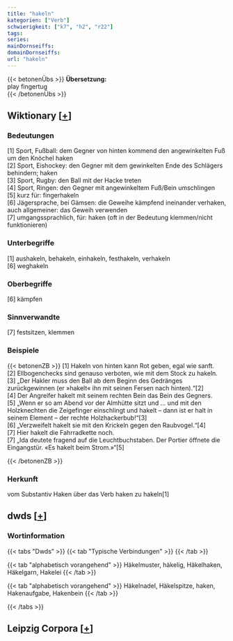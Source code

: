 ```yaml
---
title: "hakeln"
kategorien: ["Verb"]
schwierigkeit: ["k7", "h2", "r22"]
tags:
series:
mainDornseiffs:
domainDornseiffs:
url: "hakeln"
---
```


{{< betonenÜbs >}}
**Übersetzung:**  
play fingertug  
{{< /betonenÜbs >}}

## Wiktionary [[+](https://de.wiktionary.org/wiki/hakeln)]

### Bedeutungen
[1] Sport, Fußball: dem Gegner von hinten kommend den angewinkelten Fuß um den Knöchel haken  
[2] Sport, Eishockey: den Gegner mit dem gewinkelten Ende des Schlägers behindern; haken  
[3] Sport, Rugby: den Ball mit der Hacke treten  
[4] Sport, Ringen: den Gegner mit angewinkeltem Fuß/Bein umschlingen  
[5] kurz für: fingerhakeln  
[6] Jägersprache, bei Gämsen: die Geweihe kämpfend ineinander verhaken, auch allgemeiner: das Geweih verwenden  
[7] umgangssprachlich, für: haken (oft in der Bedeutung klemmen/nicht funktionieren)  

### Unterbegriffe
[1] aushakeln, behakeln, einhakeln, festhakeln, verhakeln  
[6] weghakeln  

### Oberbegriffe
[6] kämpfen  

### Sinnverwandte
[7] festsitzen, klemmen  

### Beispiele
{{< betonenZB >}}
[1] Hakeln von hinten kann Rot geben, egal wie sanft.  
[2] Ellbogenchecks sind genauso verboten, wie mit dem Stock zu hakeln.  
[3] „Der Hakler muss den Ball ab dem Beginn des Gedränges zurückgewinnen (er »hakelt« ihn mit seinen Fersen nach hinten).“[2]  
[4] Der Angreifer hakelt mit seinem rechten Bein das Bein des Gegners.  
[5] „Wenn er so am Abend vor der Almhütte sitzt und … und mit den Holzknechten die Zeigefinger einschlingt und hakelt – dann ist er halt in seinem Element – der rechte Holzhackerbub!“[3]  
[6] „Verzweifelt hakelt sie mit den Krickeln gegen den Raubvogel.“[4]  
[7] Hier hakelt die Fahrradkette noch.  
[7] „Ida deutete fragend auf die Leuchtbuchstaben. Der Portier öffnete die Eingangstür. «Es hakelt beim Strom.»“[5]  

{{< /betonenZB >}}
### Herkunft
vom Substantiv Haken über das Verb haken zu hakeln[1]  



## dwds [[+](https://www.dwds.de/wb/hakeln)]

### Wortinformation
{{< tabs "Dwds" >}}
{{< tab "Typische Verbindungen" >}}
{{< /tab >}}

{{< tab "alphabetisch vorangehend" >}}
Häkelmuster, häkelig, Häkelhaken, Häkelgarn, Hakelei
{{< /tab >}}

{{< tab "alphabetisch vorangehend" >}}
Häkelnadel, Häkelspitze, haken, Hakenaufgabe, Hakenbein
{{< /tab >}}

{{< /tabs >}}

## Leipzig Corpora [[+](https://corpora.uni-leipzig.de/en/res?word=hakeln&corpusId=deu_newscrawl-public_2018)]

